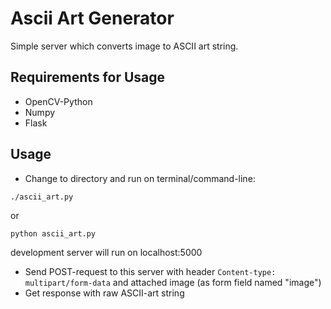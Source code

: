 # Ascii Art Generator
Simple server which converts image to ASCII art string.

## Requirements for Usage
- OpenCV-Python
- Numpy
- Flask

## Usage
- Change to directory and run on terminal/command-line:

```./ascii_art.py```

or

```python ascii_art.py```

development server will run on localhost:5000

- Send POST-request to this server with header ```Content-type: multipart/form-data``` and attached image (as form field named "image")
- Get response with raw ASCII-art string